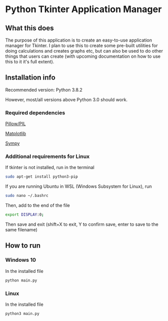 # Python Tkinter Application Manager

## What this does

The purpose of this application is to create an
easy-to-use application manager for Tkinter. I plan to
use this to create some pre-built utilities for doing
calculations and creates graphs etc, but can also be
used to do other things that users can create (with
upcoming documentation on how to use this to it it's
full extent).

## Installation info

Recommended version: Python 3.8.2

However, most/all versions above Python 3.0 should work.

### Required dependencies

[Pillow/PIL](https://pillow.readthedocs.io/en/stable/installation.html)

[Matplotlib](https://matplotlib.org/3.1.1/users/installing.html)

[Sympy](https://docs.sympy.org/latest/install.html)

### Additional requirements for Linux

If tkinter is not installed, run in the terminal
```bash
sudo apt-get install python3-pip
```

If you are running Ubuntu in WSL (Windows Subsystem for Linux), run
```bash
sudo nano ~/.bashrc
```
Then, add to the end of the file
```bash
export DISPLAY:0;
```
Then save and exit (shift+X to exit, Y to confirm save, enter to save to the same filename)

## How to run

### Windows 10

In the installed file
```bash
python main.py
```

### Linux

In the installed file
```bash
python3 main.py
```
